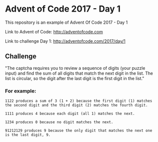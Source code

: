 # Advent of Code 2017 - Day 1
This repository is an example of Advent Of Code 2017 - Day 1

Link to Advent of Code: http://adventofcode.com

Link to challenge Day 1: http://adventofcode.com/2017/day/1

## Challenge

"The captcha requires you to review a sequence of digits (your puzzle input) and find the sum of all digits that match the next digit in the list. The list is circular, so the digit after the last digit is the first digit in the list."

### For example:

	1122 produces a sum of 3 (1 + 2) because the first digit (1) matches the second digit and the third digit (2) matches the fourth digit.

	1111 produces 4 because each digit (all 1) matches the next.

	1234 produces 0 because no digit matches the next.

	91212129 produces 9 because the only digit that matches the next one is the last digit, 9.
